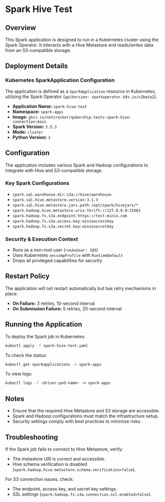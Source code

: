 # Spark Hive Test

## Overview
This Spark application is designed to run in a Kubernetes cluster using the Spark Operator. It interacts with a Hive Metastore and reads/writes data from an S3-compatible storage.

## Deployment Details

### Kubernetes SparkApplication Configuration
The application is defined as a `SparkApplication` resource in Kubernetes, utilizing the Spark Operator (`apiVersion: sparkoperator.k8s.io/v1beta2`).

- **Application Name:** `spark-hive-test`
- **Namespace:** `spark-apps`
- **Image:** `ghcr.io/netcracker/qubership-tests-spark-hive-connection:main`
- **Spark Version:** `3.5.3`
- **Mode:** `cluster`
- **Python Version:** `3`

## Configuration
The application includes various Spark and Hadoop configurations to integrate with Hive and S3-compatible storage.

### Key Spark Configurations
- `spark.sql.warehouse.dir`: `s3a://hive/warehouse`
- `spark.sql.hive.metastore.version`: `3.1.3`
- `spark.sql.hive.metastore.jars.path`: `/opt/spark/hivejars/*`
- `spark.hadoop.hive.metastore.uris`: `thrift://127.0.0.0:31663`
- `spark.hadoop.fs.s3a.endpoint`: `https://test-minio.com`
- `spark.hadoop.fs.s3a.access.key`: `minioaccesskey`
- `spark.hadoop.fs.s3a.secret.key`: `miniosecretkey`

### Security & Execution Context
- Runs as a non-root user (`runAsUser: 185`)
- Uses Kubernetes `seccompProfile` with `RuntimeDefault`
- Drops all privileged capabilities for security

## Restart Policy
The application will not restart automatically but has retry mechanisms in place:
- **On Failure:** 3 retries, 10-second interval
- **On Submission Failure:** 5 retries, 20-second interval

## Running the Application
To deploy the Spark job in Kubernetes:
```sh
kubectl apply -f spark-hive-test.yaml
```
To check the status:
```sh
kubectl get sparkapplications -n spark-apps
```
To view logs:
```sh
kubectl logs -f <driver-pod-name> -n spark-apps
```

## Notes
- Ensure that the required Hive Metastore and S3 storage are accessible.
- Spark and Hadoop configurations must match the infrastructure setup.
- Security settings comply with best practices to minimize risks.

## Troubleshooting
If the Spark job fails to connect to Hive Metastore, verify:
- The metastore URI is correct and accessible.
- Hive schema verification is disabled (`spark.hadoop.hive.metastore.schema.verification=false`).

For S3 connection issues, check:
- The endpoint, access key, and secret key settings.
- SSL settings (`spark.hadoop.fs.s3a.connection.ssl.enabled=false`).

